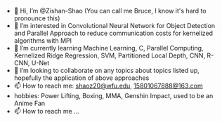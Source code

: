 - 👋 Hi, I’m @Zishan-Shao (You can call me Bruce, I know it's hard to pronounce this)
- 👀 I’m interested in Convolutional Neural Network for Object Detection and Parallel Approach to reduce communication costs for kernelized algorithms with MPI
- 🌱 I’m currently learning Machine Learning, C, Parallel Computing, Kernelized Ridge Regression, SVM, Partitioned Local Depth, CNN, R-CNN, U-Net
- 💞️ I’m looking to collaborate on any topics about topics listed up, hopefully the application of above approaches
- 📫 How to reach me: shaoz20@wfu.edu, 15801067888@163.com
- hobbies: Power Lifting, Boxing, MMA, Genshin Impact, used to be an Anime Fan
- 📫 How to reach me ...

<!---
Zishan-Shao/Zishan-Shao is a ✨ special ✨ repository because its `README.md` (this file) appears on your GitHub profile.
You can click the Preview link to take a look at your changes.
--->
